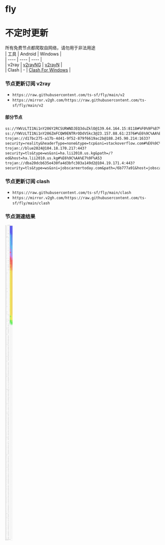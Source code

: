 # fly
# 不定时更新
所有免费节点都爬取自网络，请勿用于非法用途  
|  工具  | Android  | Windows  |  
|  ----  | ----   | ----  |  
| v2ray  | [v2rayNG](https://github.com/2dust/v2rayNG/releases) | [v2rayN](https://github.com/2dust/v2rayN/releases) |  
| Clash  | - | [Clash For Windows](https://github.com/2dust/clashN/releases) | 
  
### 节点更新订阅  v2ray
- `https://raw.githubusercontent.com/ts-sf/fly/main/v2`  
- `https://mirror.v2gh.com/https://raw.githubusercontent.com/ts-sf/fly/main/v2`  

#### 部分节点  
``` 
ss://YWVzLTI1Ni1nY206Y2RCSURWNDJEQ3duZklO@139.64.164.15:8118#%F0%9F%87%BA%F0%9F%87%B8US%E7%BE%8E%E5%9B%BD%201.9MB%2Fs
ss://YWVzLTI1Ni1nY206ZmFCQW9ENTRrODdVSkc3@23.157.88.61:2376#%E6%9C%AA%E7%9F%A5%201.8MB%2Fs
trojan://d17bc275-a17b-4d41-9f52-879f6619ac2b@188.245.90.214:1633?security=reality&headerType=none&type=tcp&sni=stackoverflow.com#%E6%9C%AA%E7%9F%A52
trojan://blue2024@104.18.170.217:443?security=tls&type=ws&sni=ha.lii2010.us.kg&path=/?ed&host=ha.lii2010.us.kg#%E6%9C%AA%E7%9F%A53
trojan://dba20dcb635e430fa4d3bfc303a149d2@104.19.171.4:443?security=tls&type=ws&sni=jobscareertoday.com&path=/6b777a91&host=jobscareertoday.com#%E6%9C%AA%E7%9F%A54
```
### 节点更新订阅  clash
- `https://raw.githubusercontent.com/ts-sf/fly/main/clash`  
- `https://mirror.v2gh.com/https://raw.githubusercontent.com/ts-sf/fly/main/clash`  

### 节点测速结果
![image](traffic.png)
